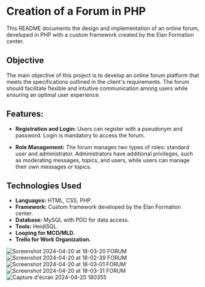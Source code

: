 # Creation of a Forum in PHP

This README documents the design and implementation of an online forum, developed in PHP with a custom framework created by the Elan Formation center.

## Objective

The main objective of this project is to develop an online forum platform that meets the specifications outlined in the client's requirements. The forum should facilitate flexible and intuitive communication among users while ensuring an optimal user experience.

## Features:

- **Registration and Login:** Users can register with a pseudonym and password. Login is mandatory to access the forum.

- **Role Management:** The forum manages two types of roles: standard user and administrator. Administrators have additional privileges, such as moderating messages, topics, and users, while users can manage their own messages or topics.

## Technologies Used

- **Languages:** HTML, CSS, PHP.
- **Framework:** Custom framework developed by the Elan Formation center.
- **Database:** MySQL with PDO for data access.
- **Tools:** HeidiSQL.
- **Looping for MCD/MLD.**
- **Trello for Work Organization.**

  

![Screenshot 2024-04-20 at 18-03-20 FORUM](https://github.com/ginodalsasso/projet-forum/assets/159161313/0e166d75-22db-4d12-b272-f59da9666758)
![Screenshot 2024-04-20 at 18-02-39 FORUM](https://github.com/ginodalsasso/projet-forum/assets/159161313/94ed387c-fae9-4301-82d1-cf66022ee26f)
![Screenshot 2024-04-20 at 18-03-01 FORUM](https://github.com/ginodalsasso/projet-forum/assets/159161313/521d03b1-fb4f-4cc5-a0a1-8375030d5152)
![Screenshot 2024-04-20 at 18-03-31 FORUM](https://github.com/ginodalsasso/projet-forum/assets/159161313/6cfdf54b-11bf-4d3b-8779-605d3552ca0a)
![Capture d'écran 2024-04-20 180355](https://github.com/ginodalsasso/projet-forum/assets/159161313/b013f3ba-c8ab-4bc3-8390-dfb840f471ea)
